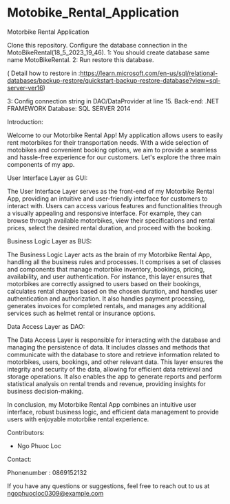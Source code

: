 # Motobike_Rental_Application

Motorbike Rental Application

Clone this repository.
Configure the database connection in the MotoBikeRental(18_5_2023_19_46).
1: You should create database same name MotoBikeRental.
2: Run restore this database.

( Detail how to restore in :https://learn.microsoft.com/en-us/sql/relational-databases/backup-restore/quickstart-backup-restore-database?view=sql-server-ver16)

3: Config connection string in DAO/DataProvider at line 15.
Back-end: .NET FRAMEWORK
Database: SQL SERVER 2014

Introduction:

Welcome to our Motorbike Rental App! My application allows users to easily rent motorbikes for their transportation needs.
With a wide selection of motobikes and convenient booking options, we aim to provide a seamless and hassle-free experience for our customers.
Let's explore the three main components of my app.

User Interface Layer as GUI:

The User Interface Layer serves as the front-end of my Motorbike Rental App, providing an intuitive and user-friendly interface for customers to interact with.
Users can access various features and functionalities through a visually appealing and responsive interface. For example, they can browse through available motorbikes,
view their specifications and rental prices, select the desired rental duration, and proceed with the booking.

Business Logic Layer as BUS:

The Business Logic Layer acts as the brain of my Motorbike Rental App, handling all the business rules and processes.
It comprises a set of classes and components that manage motorbike inventory, bookings, pricing, availability, and user authentication.
For instance, this layer ensures that motorbikes are correctly assigned to users based on their bookings, calculates rental charges based on the chosen duration,
and handles user authentication and authorization. It also handles payment processing, generates invoices for completed rentals,
and manages any additional services such as helmet rental or insurance options.

Data Access Layer as DAO:

The Data Access Layer is responsible for interacting with the database and managing the persistence of data.
It includes classes and methods that communicate with the database to store and retrieve information related to motorbikes, users, bookings, and other relevant data.
This layer ensures the integrity and security of the data, allowing for efficient data retrieval and storage operations.
It also enables the app to generate reports and perform statistical analysis on rental trends and revenue, providing insights for business decision-making.

In conclusion, my Motorbike Rental App combines an intuitive user interface, robust business logic, and efficient data management to provide users with enjoyable motorbike rental experience. 

Contributors:

- Ngo Phuoc Loc 

Contact:

Phonenumber : 0869152132

If you have any questions or suggestions, feel free to reach out to us at ngophuocloc0309@example.com

